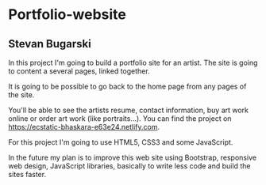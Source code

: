 # Portfolio-website

## Stevan Bugarski

In this project I'm going to build a portfolio site for an artist. The site is going to content a several pages, linked together.

It is going to be possible to go back to the home page from any pages of the site.

You'll be able to see the artists resume, contact information, buy art work online or order art work (like portraits...).
You can find the project on <a href='https://ecstatic-bhaskara-e63e24.netlify.com'>https://ecstatic-bhaskara-e63e24.netlify.com</a>.

For this project I'm going to use HTML5, CSS3 and some JavaScript.

In the future my plan is to improve this web site using Bootstrap, responsive web design, JavaScript libraries, basically to write less code and build the sites faster.
